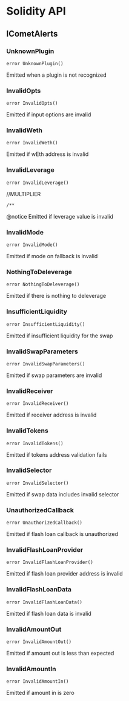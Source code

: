 # Solidity API

## ICometAlerts

### UnknownPlugin

```solidity
error UnknownPlugin()
```

Emitted when a plugin is not recognized

### InvalidOpts

```solidity
error InvalidOpts()
```

Emitted if input options are invalid

### InvalidWeth

```solidity
error InvalidWeth()
```

Emitted if wEth address is invalid

### InvalidLeverage

```solidity
error InvalidLeverage()
```

//MULTIPLIER

    /**

@notice Emitted if leverage value is invalid

### InvalidMode

```solidity
error InvalidMode()
```

Emitted if mode on fallback is invalid

### NothingToDeleverage

```solidity
error NothingToDeleverage()
```

Emitted if there is nothing to deleverage

### InsufficientLiquidity

```solidity
error InsufficientLiquidity()
```

Emitted if insufficient liquidity for the swap

### InvalidSwapParameters

```solidity
error InvalidSwapParameters()
```

Emitted if swap parameters are invalid

### InvalidReceiver

```solidity
error InvalidReceiver()
```

Emitted if receiver address is invalid

### InvalidTokens

```solidity
error InvalidTokens()
```

Emitted if tokens address validation fails

### InvalidSelector

```solidity
error InvalidSelector()
```

Emitted if swap data includes invalid selector

### UnauthorizedCallback

```solidity
error UnauthorizedCallback()
```

Emitted if flash loan callback is unauthorized

### InvalidFlashLoanProvider

```solidity
error InvalidFlashLoanProvider()
```

Emitted if flash loan provider address is invalid

### InvalidFlashLoanData

```solidity
error InvalidFlashLoanData()
```

Emitted if flash loan data is invalid

### InvalidAmountOut

```solidity
error InvalidAmountOut()
```

Emitted if amount out is less than expected

### InvalidAmountIn

```solidity
error InvalidAmountIn()
```

Emitted if amount in is zero

